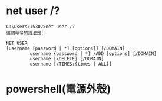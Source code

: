 # net user /?
```
C:\Users\I5302>net user /?
這個命令的語法是:

NET USER
[username [password | *] [options]] [/DOMAIN]
         username {password | *} /ADD [options] [/DOMAIN]
         username [/DELETE] [/DOMAIN]
         username [/TIMES:{times | ALL}]
```
# powershell(電源外殼)
